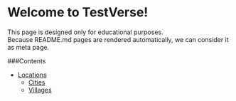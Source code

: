 # Welcome to TestVerse!  
This page is designed only for educational purposes.  
Because README.md pages are rendered automatically, we can consider it as meta page.

###Contents
- [Locations](./Locations)
	- [Cities](./Locations/Cities)
	- [Villages](./Locations/Villages)
